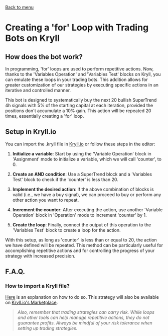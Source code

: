 [Back to menu](../README.md)

# Creating a 'for' Loop with Trading Bots on Kryll

## How does the bot work?

In programming, 'for' loops are used to perform repetitive actions. Now, thanks to the 'Variables Operation' and 'Variables Test' blocks on Kryll, you can emulate these loops in your trading bots. This addition allows for greater customization of our strategies by executing specific actions in an iterative and controlled manner.

This bot is designed to systematically buy the next 20 bullish SuperTrend 4h signals with 5% of the starting capital at each iteration, provided the positions don't accumulate a 10% gain. This action will be repeated 20 times, essentially creating a 'for' loop.

## Setup in Kryll.io

You can import the .kryll file in [Kryll.io](https://platform.kryll.io) or follow these steps in the editor:

1. **Initialize a variable**: Start by using the 'Variable Operation' block in 'Assignment' mode to initialize a variable, which we will call 'counter', to 0.

2. **Create an AND condition**: Use a SuperTrend block and a 'Variables Test' block to check if the 'counter' is less than 20.

3. **Implement the desired action**: If the above combination of blocks is valid (i.e., we have a buy signal), we can proceed to buy or perform any other action you want to repeat.

4. **Increment the counter**: After executing the action, use another 'Variable Operation' block in 'Operation' mode to increment 'counter' by 1.

5. **Create the loop**: Finally, connect the output of this operation to the 'Variables Test' block to create a loop for the action.

With this setup, as long as 'counter' is less than or equal to 20, the action we have defined will be repeated. This method can be particularly useful for accomplishing repetitive actions and for controlling the progress of your strategy with increased precision.

## F.A.Q.

### How to import a Kryll file?

[Here](https://github.com/Cryptense/Kryll-Strategies-Toolkit/tree/main#how-to-use-a-kryll-file-) is an explanation on how to do so. This strategy will also be available on [Kryll.io's Marketplace](https://platform.kryll.io/marketplace).

> *Also, remember that trading strategies can carry risk. While loops and other tools can help manage repetitive actions, they do not guarantee profits. Always be mindful of your risk tolerance when setting up trading strategies.*
